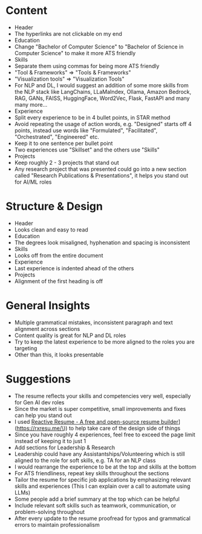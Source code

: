 # Content  
- Header  
- The hyperlinks are not clickable on my end  
- Education  
- Change "Bachelor of Computer Science" to "Bachelor of Science in Computer Science" to make it more ATS friendly  
- Skills  
- Separate them using commas for being more ATS friendly  
- "Tool & Frameworks" => "Tools & Frameworks"  
- "Visualization tools" => "Visualization Tools"  
- For NLP and DL, I would suggest an addition of some more skills from the NLP stack like LangChains, LLaMaIndex, Ollama, Amazon Bedrock, RAG, GANs, FAISS, HuggingFace, Word2Vec, Flask, FastAPI and many many more...  
- Experience  
- Split every experience to be in 4 bullet points, in STAR method  
- Avoid repeating the usage of action words, e.g. "Designed" starts off 4 points, instead use words like "Formulated", "Facilitated", "Orchestrated", "Engineered" etc.  
- Keep it to one sentence per bullet point  
- Two experiences use "Skillset" and the others use "Skills"  
- Projects  
- Keep roughly 2 - 3 projects that stand out  
- Any research project that was presented could go into a new section called "Research Publications & Presentations", it helps you stand out for AI/ML roles  
# Structure & Design  
- Header  
- Looks clean and easy to read  
- Education  
- The degrees look misaligned, hyphenation and spacing is inconsistent  
- Skills  
- Looks off from the entire document  
- Experience  
- Last experience is indented ahead of the others  
- Projects  
- Alignment of the first heading is off  
# General Insights  
- Multiple grammatical mistakes, inconsistent paragraph and text alignment across sections  
- Content quality is great for NLP and DL roles  
- Try to keep the latest experience to be more aligned to the roles you are targeting  
- Other than this, it looks presentable  
# Suggestions  
- The resume reflects your skills and competencies very well, especially for Gen AI dev roles  
- Since the market is super competitive, small improvements and fixes can help you stand out  
- I used [Reactive Resume - A free and open-source resume builder]([https://rxresu.me/)](https://rxresu.me/\)) to help take care of the design side of things  
- Since you have roughly 4 experiences, feel free to exceed the page limit instead of keeping it to just 1  
- Add sections for Leadership & Research  
- Leadership could have any Assistantships/Volunteering which is still aligned to the role for soft skills, e.g. TA for an NLP class  
- I would rearrange the experience to be at the top and skills at the bottom  
- For ATS friendliness, repeat key skills throughout the sections  
- Tailor the resume for specific job applications by emphasizing relevant skills and experiences (This I can explain over a call to automate using LLMs)  
- Some people add a brief summary at the top which can be helpful  
- Include relevant soft skills such as teamwork, communication, or problem-solving throughout  
- After every update to the resume proofread for typos and grammatical errors to maintain professionalism 